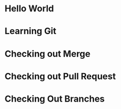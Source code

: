# Hello World
# Learning Git
# Checking out Merge 
# Checking out Pull Request
# Checking Out Branches
